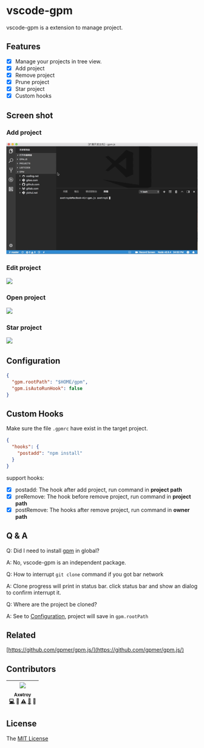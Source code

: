 # vscode-gpm

vscode-gpm is a extension to manage project.

## Features

* [x] Manage your projects in tree view.
* [x] Add project
* [x] Remove project
* [x] Prune project
* [x] Star project
* [x] Custom hooks

## Screen shot

### Add project

![](https://github.com/axetroy/vscode-gpm/raw/master/resources/screenshot/add.gif)

### Edit project

![](https://github.com/axetroy/vscode-gpm/raw/master/resources/screenshot/edit.gif)

### Open project

![](https://github.com/axetroy/vscode-gpm/raw/master/resources/screenshot/open.gif)

### Star project

![](https://github.com/axetroy/vscode-gpm/raw/master/resources/screenshot/star.gif)

## Configuration

```json
{
  "gpm.rootPath": "$HOME/gpm",
  "gpm.isAutoRunHook": false
}
```

## Custom Hooks

Make sure the file `.gpmrc` have exist in the target project.

```json
{
  "hooks": {
    "postadd": "npm install"
  }
}
```

support hooks:

* [x] postadd: The hook after add project, run command in **project path**
* [x] preRemove: The hook before remove project, run command in **project path**
* [x] postRemove: The hooks after remove project, run command in **owner path**

## Q & A

Q: Did I need to install [gpm](https://github.com/gpmer/gpm.js) in global?

A: No, vscode-gpm is an independent package.

Q: How to interrupt `git clone` command if you got bar network

A: Clone progress will print in status bar. click status bar and show an dialog to confirm interrupt it.

Q: Where are the project be cloned?

A: See to [Configuration](#Configuration), project will save in `gpm.rootPath`

## Related

[https://github.com/gpmer/gpm.js/](https://github.com/gpmer/gpm.js/)

## Contributors

<!-- ALL-CONTRIBUTORS-LIST:START - Do not remove or modify this section -->

| [<img src="https://avatars1.githubusercontent.com/u/9758711?v=3" width="100px;"/><br /><sub>Axetroy</sub>](http://axetroy.github.io)<br />[💻](https://github.com/axetroy/kost/commits?author=axetroy) 🔌 [⚠️](https://github.com/axetroy/kost/commits?author=axetroy) [🐛](https://github.com/axetroy/kost/issues?q=author%3Aaxetroy) 🎨 |
| :---------------------------------------------------------------------------------------------------------------------------------------------------------------------------------------------------------------------------------------------------------------------------------------------------------------------------------------: |


<!-- ALL-CONTRIBUTORS-LIST:END -->

## License

The [MIT License](https://github.com/axetroy/vscode-gpm/blob/master/LICENSE)
